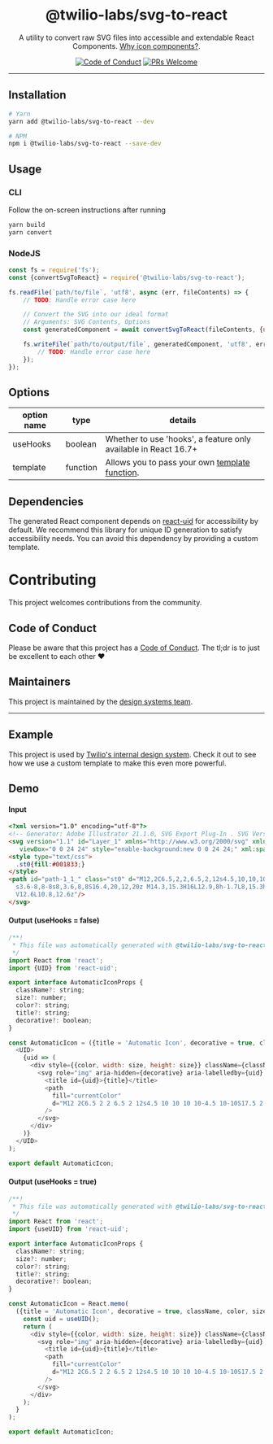 <h1 align="center">@twilio-labs/svg-to-react</h1>
<p align="center">A utility to convert raw SVG files into accessible and extendable React Components. <a href="https://github.com/twilio-labs/svg-to-react/blob/master/RATIONALE.md">Why icon components?</a>.</p>
<p align="center">
<a href="https://github.com/twilio-labs/.github/blob/master/CODE_OF_CONDUCT.md"><img alt="Code of Conduct" src="https://img.shields.io/badge/%F0%9F%92%96-Code%20of%20Conduct-blueviolet.svg?style=flat-square"></a> 
<a href="http://makeapullrequest.com"><img src="https://img.shields.io/badge/PRs-welcome-brightgreen.svg?style=flat-square" alt="PRs Welcome" /></a>
</p>
<hr>


## Installation

```sh
# Yarn
yarn add @twilio-labs/svg-to-react --dev

# NPM
npm i @twilio-labs/svg-to-react --save-dev
```

## Usage

### CLI 

Follow the on-screen instructions after running 
```js
yarn build
yarn convert
```


### NodeJS 
```js
const fs = require('fs');
const {convertSvgToReact} = require('@twilio-labs/svg-to-react');

fs.readFile(`path/to/file`, 'utf8', async (err, fileContents) => {
    // TODO: Handle error case here

    // Convert the SVG into our ideal format
    // Arguments: SVG Contents, Options
    const generatedComponent = await convertSvgToReact(fileContents, {useHooks: false});

    fs.writeFile(`path/to/output/file`, generatedComponent, 'utf8', err => {
        // TODO: Handle error case here
    });
});
```

## Options

|option name|type|details|
|-----------|----|--------|
|useHooks|boolean|Whether to use 'hooks', a feature only available in React 16.7+|
|template|function|Allows you to pass your own [template function](https://github.com/twilio-labs/svg-to-react/blob/master/src/templates.ts).|


## Dependencies

The generated React component depends on [react-uid](https://github.com/thearnica/react-uid) for accessibility by default.  We recommend this library for unique ID generation to satisfy accessibility needs.  You can avoid this dependency by providing a custom template.



# Contributing

This project welcomes contributions from the community. 


## Code of Conduct

Please be aware that this project has a [Code of Conduct](https://github.com/twilio-labs/.github/blob/master/CODE_OF_CONDUCT.md). The tl;dr is to just be excellent to each other ❤️


## Maintainers

This project is maintained by the [design systems team](https://github.com/orgs/twilio-labs/teams/design-systems).


---

## Example

This project is used by [Twilio's internal design system](https://github.com/twilio-labs/paste/tree/master/packages/paste-icons). Check it out to see how we use a custom template to make this even more powerful.

## Demo

#### Input
```html
<?xml version="1.0" encoding="utf-8"?>
<!-- Generator: Adobe Illustrator 21.1.0, SVG Export Plug-In . SVG Version: 6.00 Build 0)  -->
<svg version="1.1" id="Layer_1" xmlns="http://www.w3.org/2000/svg" xmlns:xlink="http://www.w3.org/1999/xlink" x="0px" y="0px"
   viewBox="0 0 24 24" style="enable-background:new 0 0 24 24;" xml:space="preserve">
<style type="text/css">
  .st0{fill:#001833;}
</style>
<path id="path-1_1_" class="st0" d="M12,2C6.5,2,2,6.5,2,12s4.5,10,10,10s10-4.5,10-10S17.5,2,12,2z M12,20c-4.4,0-8-3.6-8-8
  s3.6-8,8-8s8,3.6,8,8S16.4,20,12,20z M14.3,15.3H16L12.9,8h-1.7L8,15.3h1.7l0.6-1.4h3.4L14.3,15.3z M10.8,12.6L12,9.7l1.2,2.8h-2.4
  V12.6L10.8,12.6z"/>
</svg>
```

#### Output (useHooks = false)
```js
/**!
 * This file was automatically generated with @twilio-labs/svg-to-react
 */
import React from 'react';
import {UID} from 'react-uid';

export interface AutomaticIconProps {
  className?: string;
  size?: number;
  color?: string;
  title?: string;
  decorative?: boolean;
}

const AutomaticIcon = ({title = 'Automatic Icon', decorative = true, className, color, size}: AutomaticIconProps) => (
  <UID>
    {uid => (
      <div style={{color, width: size, height: size}} className={className}>
        <svg role="img" aria-hidden={decorative} aria-labelledby={uid} height="100%" width="100%" viewBox="0 0 24 24">
          <title id={uid}>{title}</title>
          <path
            fill="currentColor"
            d="M12 2C6.5 2 2 6.5 2 12s4.5 10 10 10 10-4.5 10-10S17.5 2 12 2zm0 18c-4.4 0-8-3.6-8-8s3.6-8 8-8 8 3.6 8 8-3.6 8-8 8zm2.3-4.7H16L12.9 8h-1.7L8 15.3h1.7l.6-1.4h3.4l.6 1.4zm-3.5-2.7L12 9.7l1.2 2.8h-2.4v.1z"
          />
        </svg>
      </div>
    )}
  </UID>
);

export default AutomaticIcon;
```

#### Output (useHooks = true)
```js
/**!
 * This file was automatically generated with @twilio-labs/svg-to-react
 */
import React from 'react';
import {useUID} from 'react-uid';

export interface AutomaticIconProps {
  className?: string;
  size?: number;
  color?: string;
  title?: string;
  decorative?: boolean;
}

const AutomaticIcon = React.memo(
  ({title = 'Automatic Icon', decorative = true, className, color, size}: AutomaticIconProps) => {
    const uid = useUID();
    return (
      <div style={{color, width: size, height: size}} className={className}>
        <svg role="img" aria-hidden={decorative} aria-labelledby={uid} height="100%" width="100%" viewBox="0 0 24 24">
          <title id={uid}>{title}</title>
          <path
            fill="currentColor"
            d="M12 2C6.5 2 2 6.5 2 12s4.5 10 10 10 10-4.5 10-10S17.5 2 12 2zm0 18c-4.4 0-8-3.6-8-8s3.6-8 8-8 8 3.6 8 8-3.6 8-8 8zm2.3-4.7H16L12.9 8h-1.7L8 15.3h1.7l.6-1.4h3.4l.6 1.4zm-3.5-2.7L12 9.7l1.2 2.8h-2.4v.1z"
          />
        </svg>
      </div>
    );
  }
);

export default AutomaticIcon;
```
